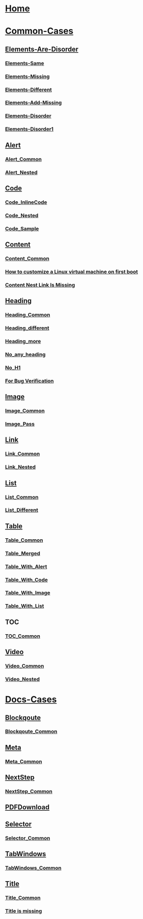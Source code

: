 
# [Home](index.md)
# [Common-Cases](Common-Cases/index.md)

## [Elements-Are-Disorder](Common-Cases/Elements-Are-Disorder/Index.md)
### [Elements-Same](Common-Cases/Elements-Are-Disorder/Elements-Same.md)
### [Elements-Missing](Common-Cases/Elements-Are-Disorder/Elements-Missing.md)
### [Elements-Different](Common-Cases/Elements-Are-Disorder/Elements-Different.md)
### [Elements-Add-Missing](Common-Cases/Elements-Are-Disorder/Elements-Add-Missing.md)
### [Elements-Disorder](Common-Cases/Elements-Are-Disorder/Elements-Disorder.md)
### [Elements-Disorder1](Common-Cases/Elements-Are-Disorder/Elements-Disorder1.md)

## [Alert](Common-Cases/Alert-Cases/Index.md)
### [Alert_Common](Common-Cases/Alert-Cases/Alert_Common.md)
### [Alert_Nested](Common-Cases/Alert-Cases/Alert_Nested.md)

## [Code](Common-Cases/Code-Cases/Index.md)
### [Code_InlineCode](Common-Cases/Code-Cases/Code_InlineCode.md)
### [Code_Nested](Common-Cases/Code-Cases/Code_Nested.md)
### [Code_Sample](Common-Cases/Code-Cases/Code_Sample.md)

## [Content](Common-Cases/Content-Cases/Index.md)
### [Content_Common](Common-Cases/Content-Cases/Content_Common.md)
### [How to customize a Linux virtual machine on first boot](Common-Cases/Content-Cases/tutorial-automate-vm-deployment.md)
### [Content Nest Link Is Missing](Common-Cases/Content-Cases/Content_NestLink_Is_Missing.md)

## [Heading](Common-Cases/Heading-Cases/Index.md)
### [Heading_Common](Common-Cases/Heading-Cases/Heading_Common.md)
### [Heading_different](Common-Cases/Heading-Cases/Heading_different.md)
### [Heading_more](Common-Cases/Heading-Cases/Heading_more.md)
### [No_any_heading](Common-Cases/Heading-Cases/No_any_heading.md)
### [No_H1](Common-Cases/Heading-Cases/No_H1.md)
### [For Bug Verification](Common-Cases/Heading-Cases/For_Bug_Varify.md)

## [Image](Common-Cases/Image-Cases/Index.md)
### [Image_Common](Common-Cases/Image-Cases/Image_Common.md)
### [Image_Pass](Common-Cases/Image-Cases/Image_Pass.md)

## [Link](Common-Cases/Link-Cases/Index.md)
### [Link_Common](Common-Cases/Link-Cases/Link_Common.md)
### [Link_Nested](Common-Cases/Link-Cases/Link_Nested.md)

## [List](Common-Cases/List-Cases/Index.md)
### [List_Common](Common-Cases/List-Cases/List_Common.md)
### [List_Different](Common-Cases/List-Cases/DifferentList.md)

## [Table](Common-Cases/Table-Cases/Index.md)
### [Table_Common](Common-Cases/Table-Cases/Table_Common.md)
### [Table_Merged](Common-Cases/Table-Cases/Table_Merged.md)
### [Table_With_Alert](Common-Cases/Table-Cases/TableWithAlert.md)
### [Table_With_Code](Common-Cases/Table-Cases/TableWithCode.md)
### [Table_With_Image](Common-Cases/Table-Cases/TableWithImage.md)
### [Table_With_List](Common-Cases/Table-Cases/TableWithList.md)

## [TOC](Common-Cases/TOC-Cases/Index.md)
### [TOC_Common](Common-Cases/TOC-Cases/TOC_Common.md)

## [Video](Common-Cases/Alert-Cases/Index.md)
### [Video_Common](Common-Cases/Video-Cases/Video_Common.md)
### [Video_Nested](Common-Cases/Video-Cases/Video_Nested.md)

# [Docs-Cases](Docs-Cases/index.md)
## [Blockqoute](Docs-Cases/Blockqoute-Cases/Index.md)
### [Blockqoute_Common](Docs-Cases/Blockqoute-Cases/Blockqoute_Common.md)

## [Meta](Docs-Cases/Metadata-Cases/Index.md)
### [Meta_Common](Docs-Cases/Metadata-Cases/Meta_Common.md)

## [NextStep](Docs-Cases/NextStep-Cases/Index.md)
### [NextStep_Common](Docs-Cases/NextStep-Cases/NextStep_Common.md)

## [PDFDownload](Docs-Cases/PDFDownload-Cases/PDFDownload.md)

## [Selector](Docs-Cases/NextStep-Cases/Index.md)
### [Selector_Common](Docs-Cases/NextStep-Cases/Selector_Common.md)

## [TabWindows](Docs-Cases/TabWindows-Cases/Index.md)
### [TabWindows_Common](Docs-Cases/TabWindows-Cases/TabWindows_Common.md)

## [Title](Docs-Cases/Title-Cases/Index.md)
### [Title_Common](Docs-Cases/Title-Cases/Title_Common.md)
### [Title is missing](Docs-Cases/Title-Cases/TitleIsMissing.md)



